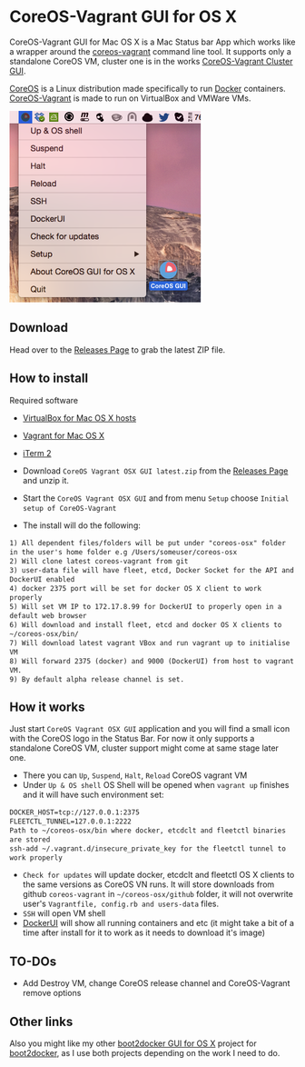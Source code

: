 CoreOS-Vagrant GUI for OS X
============================

CoreOS-Vagrant GUI for Mac OS X is a Mac Status bar App which works like a wrapper around the [coreos-vagrant](https://github.com/coreos/coreos-vagrant) command line tool. It supports only a standalone CoreOS VM, cluster one is in the works [CoreOS-Vagrant Cluster GUI](https://github.com/rimusz/coreos-osx-gui-cluster).
 
[CoreOS](https://coreos.com) is a Linux distribution made specifically to run [Docker](https://www.docker.io/) containers.
[CoreOS-Vagrant](https://github.com/coreos/coreos-vagrant) is made to run on VirtualBox and VMWare VMs.

![CoreOS-Vagrant-GUI L](coreos-vagrant-gui.png "CoreOS-Vagrant-GUI")

Download
--------
Head over to the [Releases Page](https://github.com/rimusz/coreos-osx-gui/releases) to grab the latest ZIP file.


How to install
----------

Required software
* [VirtualBox for Mac OS X hosts](https://www.virtualbox.org/wiki/Downloads)
* [Vagrant for Mac OS X](http://www.vagrantup.com/downloads.html)
* [iTerm 2](http://www.iterm2.com/#/section/downloads)

* Download ````CoreOS Vagrant OSX GUI latest.zip```` from the [Releases Page](https://github.com/rimusz/coreos-osx-gui/releases) and unzip it.
* Start the ````CoreOS Vagrant OSX GUI```` and from menu ````Setup```` choose ````Initial setup of CoreOS-Vagrant```` 
* The install will do the following:
````
1) All dependent files/folders will be put under "coreos-osx" folder in the user's home folder e.g /Users/someuser/coreos-osx
2) Will clone latest coreos-vagrant from git
3) user-data file will have fleet, etcd, Docker Socket for the API and DockerUI enabled
4) docker 2375 port will be set for docker OS X client to work properly
5) Will set VM IP to 172.17.8.99 for DockerUI to properly open in a default web browser
6) Will download and install fleet, etcd and docker OS X clients to ~/coreos-osx/bin/
7) Will download latest vagrant VBox and run vagrant up to initialise VM
8) Will forward 2375 (docker) and 9000 (DockerUI) from host to vagrant VM.
9) By default alpha release channel is set.
````

How it works
------------

Just start ````CoreOS Vagrant OSX GUI```` application and you will find a small icon with the CoreOS logo in the Status Bar.
For now it only supports a standalone CoreOS VM, cluster support might come at same stage later one.

* There you can ````Up````, ````Suspend````, ````Halt````, ````Reload```` CoreOS vagrant VM
* Under ````Up & OS shell```` OS Shell will be opened when ````vagrant up```` finishes and it will have such environment set:
````
DOCKER_HOST=tcp://127.0.0.1:2375
FLEETCTL_TUNNEL=127.0.0.1:2222
Path to ~/coreos-osx/bin where docker, etcdclt and fleetctl binaries are stored
ssh-add ~/.vagrant.d/insecure_private_key for the fleetctl tunnel to work properly
```` 
* ````Check for updates```` will update docker, etcdclt and fleetctl OS X clients to the same versions as CoreOS VN runs. It will store downloads from github ````coreos-vagrant```` in ````~/coreos-osx/github```` folder, it will not overwrite user's ````Vagrantfile, config.rb and users-data```` files.
* ````SSH```` will open VM shell
* [DockerUI](https://github.com/crosbymichael/dockerui) will show all running containers and etc (it might take a bit of a time after install for it to work as it needs to download it's image)

TO-DOs
------

* Add Destroy VM, change CoreOS release channel and CoreOS-Vagrant remove options

Other links
-----------
Also you might like my other [boot2docker GUI for OS X](https://github.com/rimusz/boot2docker-gui-osx) project for [boot2docker](https://github.com/boot2docker/boot2docker),
as I use both projects depending on the work I need to do.


